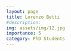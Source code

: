 ```yaml
---
layout: page
title: Lorenzo Betti
#description: 
img: assets/img/12.jpg
importance: 5
category: PhD Students
---
```


